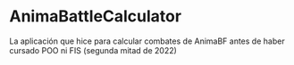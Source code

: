# AnimaBattleCalculator
La aplicación que hice para calcular combates de AnimaBF antes de haber cursado POO ni FIS (segunda mitad de 2022)

